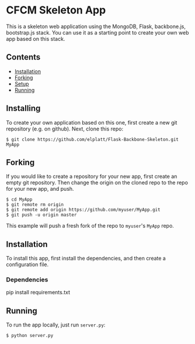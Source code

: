 # CFCM Skeleton App

This is a skeleton web application using the MongoDB, Flask, backbone.js,
bootstrap.js stack.  You can use it as a starting point to create your own
web app based on this stack.

## Contents
* [Installation](#installation)
* [Forking](#forking)
* [Setup](#setup)
* [Running](#running)


## Installing
To create your own application based on this one, first create a new git
repository (e.g. on github).  Next, clone this repo:

    $ git clone https://github.com/elplatt/Flask-Backbone-Skeleton.git MyApp
    

## Forking
If you would like to create a repository for your new app, first create an empty git repository.
Then change the origin on the cloned repo to the repo for your new app,
and push.

    $ cd MyApp
    $ git remote rm origin
    $ git remote add origin https://github.com/myuser/MyApp.git
    $ git push -u origin master

This example will push a fresh fork of the repo to `myuser`'s `MyApp` repo.

## Installation
To install this app, first install the dependencies, and then create a
configuration file.

### Dependencies

pip install requirements.txt

## Running

To run the app locally, just run `server.py`:

    $ python server.py

